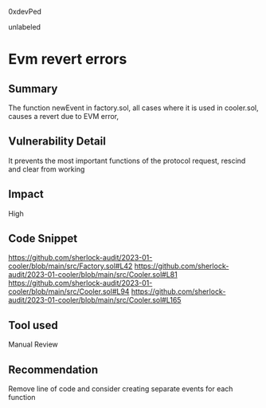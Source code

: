 0xdevPed

unlabeled

# Evm revert errors

## Summary
The function newEvent in factory.sol, all cases where it is used in cooler.sol, causes a revert due to EVM error,

## Vulnerability Detail
It prevents  the most important functions of the protocol request, rescind and clear from working
## Impact
High

## Code Snippet
https://github.com/sherlock-audit/2023-01-cooler/blob/main/src/Factory.sol#L42
https://github.com/sherlock-audit/2023-01-cooler/blob/main/src/Cooler.sol#L81
https://github.com/sherlock-audit/2023-01-cooler/blob/main/src/Cooler.sol#L94
https://github.com/sherlock-audit/2023-01-cooler/blob/main/src/Cooler.sol#L165



## Tool used

Manual Review

## Recommendation
Remove line of code and consider creating separate events for each function